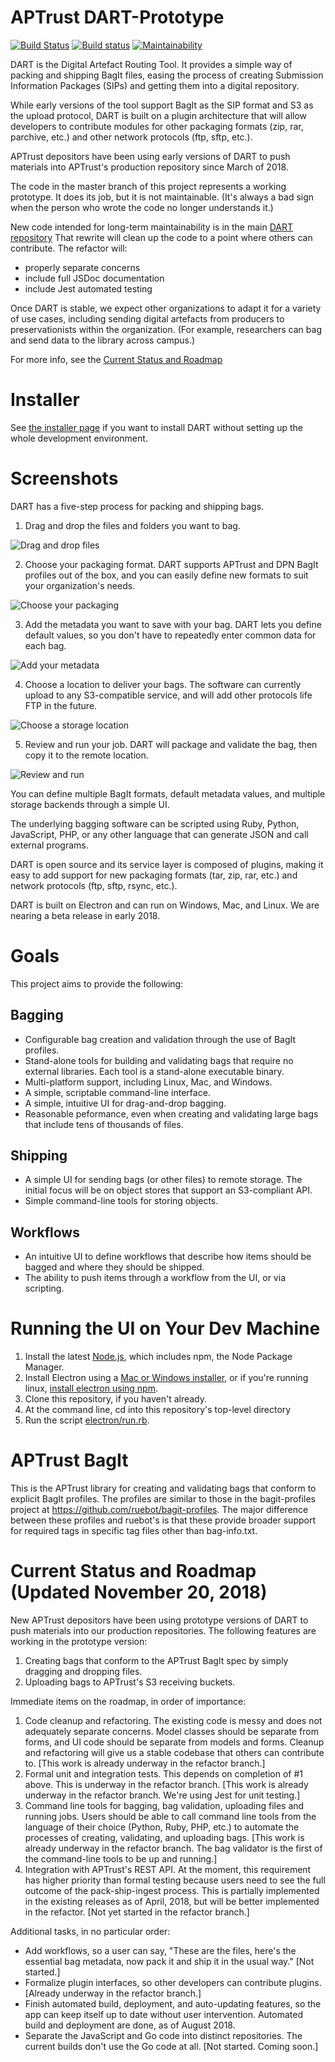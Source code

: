 # APTrust DART-Prototype
[![Build Status](https://travis-ci.org/APTrust/dart.svg?branch=master)](https://travis-ci.org/APTrust/dart)
[![Build status](https://ci.appveyor.com/api/projects/status/i1iw82rndp0qwso2/branch/master?svg=true)](https://ci.appveyor.com/project/cdahlhausen/dart/branch/master)
[![Maintainability](https://api.codeclimate.com/v1/badges/8b51be47cf6ed6aaa698/maintainability)](https://codeclimate.com/github/APTrust/dart/maintainability)

DART is the Digital Artefact Routing Tool. It provides a simple way of packing
and shipping BagIt files, easing the process of creating Submission Information
Packages (SIPs) and getting them into a digital repository.

While early versions of the tool support BagIt as the SIP format and S3
as the upload protocol, DART is built on a plugin architecture that will allow
developers to contribute modules for other packaging formats (zip, rar, parchive, etc.)
and other network protocols (ftp, sftp, etc.).

APTrust depositors have been using early versions of DART to push materials into
APTrust's production repository since March of 2018.

The code in the master branch of this project represents a working prototype.
It does its job, but it is not maintainable. (It's always a bad sign when the
person who wrote the code no longer understands it.)

New code intended for long-term maintainability is in the main [DART repository](https://github.com/APTrust/dart)
That rewrite will clean up the code to a point where others can contribute.
The refactor will:

 * properly separate concerns
 * include full JSDoc documentation
 * include Jest automated testing

Once DART is stable, we expect other organizations to adapt it for a variety of
use cases, including sending digital artefacts from producers to preservationists
within the organization. (For example, researchers can bag and send data to the
library across campus.)

For more info, see the [Current Status and Roadmap](#current-status-and-roadmap-updated-november-20-2018)

# Installer

See [the installer page](INSTALL.md) if you want to install DART without setting up the whole development environment.

# Screenshots

DART has a five-step process for packing and shipping bags.

1. Drag and drop the files and folders you want to bag.

![Drag and drop files](electron/screenshots/ES_Files.png "Drag and drop files")

2. Choose your packaging format. DART supports APTrust and DPN BagIt profiles out of the box, and you can easily define new formats to suit your organization's needs.

![Choose your packaging](electron/screenshots/ES_Packaging.png "Choose your packaging")

3. Add the metadata you want to save with your bag. DART lets you define default values, so you don't have to repeatedly enter common data for each bag.

![Add your metadata](electron/screenshots/ES_Metadata.png "Add your metadata")

4. Choose a location to deliver your bags. The software can currently upload to any S3-compatible service, and will add other protocols life FTP in the future.

![Choose a storage location](electron/screenshots/ES_Storage.png "Choose a storage location")

5. Review and run your job. DART will package and validate the bag, then copy it to the remote location.

![Review and run](electron/screenshots/ES_Run_Job.png "Review and run")

You can define multiple BagIt formats, default metadata values, and multiple storage backends through a simple UI.

The underlying bagging software can be scripted using Ruby, Python, JavaScript, PHP, or any other language that can generate JSON and call external programs.

DART is open source and its service layer is composed of plugins, making it easy to add support for new packaging formats (tar, zip, rar, etc.) and network protocols (ftp, sftp, rsync, etc.).

DART is built on Electron and can run on Windows, Mac, and Linux. We are nearing a beta release in early 2018.

# Goals

This project aims to provide the following:

## Bagging

* Configurable bag creation and validation through the use of BagIt profiles.
* Stand-alone tools for building and validating bags that require no external
libraries. Each tool is a stand-alone executable binary.
* Multi-platform support, including Linux, Mac, and Windows.
* A simple, scriptable command-line interface.
* A simple, intuitive UI for drag-and-drop bagging.
* Reasonable peformance, even when creating and validating large bags that
include tens of thousands of files.

## Shipping

* A simple UI for sending bags (or other files) to remote storage. The
initial focus will be on object stores that support an S3-compliant API.
* Simple command-line tools for storing objects.

## Workflows

* An intuitive UI to define workflows that describe how items should be
bagged and where they should be shipped.
* The ability to push items through a workflow from the UI, or via scripting.

# Running the UI on Your Dev Machine

1. Install the latest [Node.js](https://nodejs.org/en/download/), which includes npm,
   the Node Package Manager.
2. Install Electron using a [Mac or Windows installer](https://electronjs.org/releases),
   or if you're running linux, [install electron using npm](https://www.npmjs.com/package/electron).
3. Clone this repository, if you haven't already.
4. At the command line, cd into this repository's top-level directory
5. Run the script [electron/run.rb](electron/run.rb).

# APTrust BagIt

This is the APTrust library for creating and validating bags that conform to
explicit BagIt profiles. The profiles are similar to those in the
bagit-profiles project at https://github.com/ruebot/bagit-profiles. The major
difference between these profiles and ruebot's is that these provide broader
support for required tags in specific tag files other than bag-info.txt.

# Current Status and Roadmap (Updated November 20, 2018)

New APTrust depositors have been using prototype versions of DART to push materials into
our production repositories. The following features are working in the prototype version:

1. Creating bags that conform to the APTrust BagIt spec by simply dragging and dropping files.
2. Uploading bags to APTrust's S3 receiving buckets.

Immediate items on the roadmap, in order of importance:

1. Code cleanup and refactoring. The existing code is messy and does not adequately
separate concerns. Model classes should be separate from forms, and UI code should be
separate from models and forms. Cleanup and refactoring will give us a stable codebase
that others can contribute to. [This work is already underway in the refactor branch.]
2. Formal unit and integration tests. This depends on completion of #1 above. This is
underway in the refactor branch. [This work is already underway in the refactor branch.
We're using Jest for unit testing.]
3. Command line tools for bagging, bag validation, uploading files and running jobs.
Users should be able to call command line tools from the language of their choice
(Python, Ruby, PHP, etc.) to automate the processes of creating, validating, and
uploading bags. [This work is already underway in the refactor branch. The bag
validator is the first of the command-line tools to be up and running.]
4. Integration with APTrust's REST API. At the moment, this requirement has higher
priority than formal testing because users need to see the full outcome of the
pack-ship-ingest process. This is partially implemented in the existing releases
as of April, 2018, but will be better implemented in the refactor. [Not yet
started in the refactor branch.]


Additional tasks, in no particular order:

* Add workflows, so a user can say, "These are the files, here's the essential bag
metadata, now pack it and ship it in the usual way." [Not started.]
* Formalize plugin interfaces, so other developers can contribute plugins. [Already
underway in the refactor branch.]
* Finish automated build, deployment, and auto-updating features, so the app can keep
itself up to date without user intervention. Automated build and deployment are
done, as of August 2018.
* Separate the JavaScript and Go code into distinct repositories. The current
builds don't use the Go code at all. [Not started. Coming soon.]
